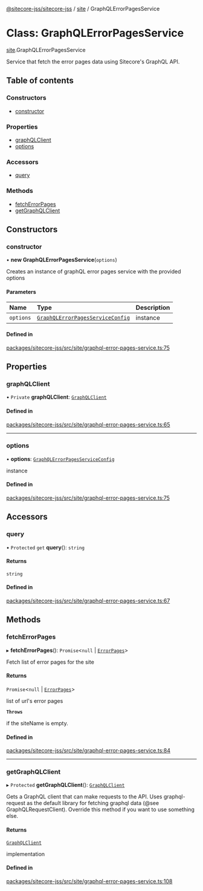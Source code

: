 [@sitecore-jss/sitecore-jss](../README.md) / [site](../modules/site.md) / GraphQLErrorPagesService

# Class: GraphQLErrorPagesService

[site](../modules/site.md).GraphQLErrorPagesService

Service that fetch the error pages data using Sitecore's GraphQL API.

## Table of contents

### Constructors

- [constructor](site.GraphQLErrorPagesService.md#constructor)

### Properties

- [graphQLClient](site.GraphQLErrorPagesService.md#graphqlclient)
- [options](site.GraphQLErrorPagesService.md#options)

### Accessors

- [query](site.GraphQLErrorPagesService.md#query)

### Methods

- [fetchErrorPages](site.GraphQLErrorPagesService.md#fetcherrorpages)
- [getGraphQLClient](site.GraphQLErrorPagesService.md#getgraphqlclient)

## Constructors

### constructor

• **new GraphQLErrorPagesService**(`options`)

Creates an instance of graphQL error pages service with the provided options

#### Parameters

| Name | Type | Description |
| :------ | :------ | :------ |
| `options` | [`GraphQLErrorPagesServiceConfig`](../interfaces/site.GraphQLErrorPagesServiceConfig.md) | instance |

#### Defined in

[packages/sitecore-jss/src/site/graphql-error-pages-service.ts:75](https://github.com/Sitecore/jss/blob/41f0943ee/packages/sitecore-jss/src/site/graphql-error-pages-service.ts#L75)

## Properties

### graphQLClient

• `Private` **graphQLClient**: [`GraphQLClient`](../interfaces/index.GraphQLClient.md)

#### Defined in

[packages/sitecore-jss/src/site/graphql-error-pages-service.ts:65](https://github.com/Sitecore/jss/blob/41f0943ee/packages/sitecore-jss/src/site/graphql-error-pages-service.ts#L65)

___

### options

• **options**: [`GraphQLErrorPagesServiceConfig`](../interfaces/site.GraphQLErrorPagesServiceConfig.md)

instance

#### Defined in

[packages/sitecore-jss/src/site/graphql-error-pages-service.ts:75](https://github.com/Sitecore/jss/blob/41f0943ee/packages/sitecore-jss/src/site/graphql-error-pages-service.ts#L75)

## Accessors

### query

• `Protected` `get` **query**(): `string`

#### Returns

`string`

#### Defined in

[packages/sitecore-jss/src/site/graphql-error-pages-service.ts:67](https://github.com/Sitecore/jss/blob/41f0943ee/packages/sitecore-jss/src/site/graphql-error-pages-service.ts#L67)

## Methods

### fetchErrorPages

▸ **fetchErrorPages**(): `Promise`\<``null`` \| [`ErrorPages`](../modules/site.md#errorpages)\>

Fetch list of error pages for the site

#### Returns

`Promise`\<``null`` \| [`ErrorPages`](../modules/site.md#errorpages)\>

list of url's error pages

**`Throws`**

if the siteName is empty.

#### Defined in

[packages/sitecore-jss/src/site/graphql-error-pages-service.ts:84](https://github.com/Sitecore/jss/blob/41f0943ee/packages/sitecore-jss/src/site/graphql-error-pages-service.ts#L84)

___

### getGraphQLClient

▸ `Protected` **getGraphQLClient**(): [`GraphQLClient`](../interfaces/index.GraphQLClient.md)

Gets a GraphQL client that can make requests to the API. Uses graphql-request as the default
library for fetching graphql data (@see GraphQLRequestClient). Override this method if you
want to use something else.

#### Returns

[`GraphQLClient`](../interfaces/index.GraphQLClient.md)

implementation

#### Defined in

[packages/sitecore-jss/src/site/graphql-error-pages-service.ts:108](https://github.com/Sitecore/jss/blob/41f0943ee/packages/sitecore-jss/src/site/graphql-error-pages-service.ts#L108)
